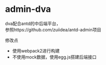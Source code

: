 # admin-dva
dva配合antd的中后端平台，<br/>
参照https://github.com/zuiidea/antd-admin项目
<p>修改点</p>
<ul>
<li>使用webpack2进行构建</li>
<li>不使用mock数据，使用egg.js搭建后端接口</li>
</ul>

